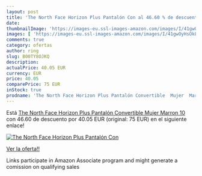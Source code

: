 ```yaml
---
layout: post
title: 'The North Face Horizon Plus Pantalón Con al 46.60 % de descuento'
date: 
thumbnailImage: 'https://images-eu.ssl-images-amazon.com/images/I/41gwOyHsOkL._SL200_.jpg'
images: [ 'https://images-eu.ssl-images-amazon.com/images/I/41gwOyHsOkL._SL200_.jpg' ]
comments: true
category: ofertas
author: ring
slug: B00TY8OJKQ
description:
actualPrice: 40.05 EUR
currency: EUR
price: 40.05
comparePrice: 75 EUR
inStock: true
prodname: 'The North Face Horizon Plus Pantalón Convertible  Mujer  Marron  10'
---
```


Está [The North Face Horizon Plus Pantalón Convertible  Mujer  Marron  10](https://www.amazon.es/dp/B00TY8OJKQ/?tag=tolees-21) con 46.60 de descuento por 40.05 EUR (original: 75 EUR) en el siguiente enlace!

[![The North Face Horizon Plus Pantalón Con](https://images-eu.ssl-images-amazon.com/images/I/41gwOyHsOkL._SL200_.jpg)](https://www.amazon.es/dp/B00TY8OJKQ/?tag=tolees-21)

[Ver la oferta!!](https://www.amazon.es/dp/B00TY8OJKQ/?tag=tolees-21)

Links participate in Amazon Associate program and might generate a comission on qualifying sales



